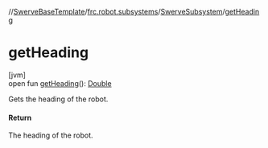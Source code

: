 //[SwerveBaseTemplate](../../../index.md)/[frc.robot.subsystems](../index.md)/[SwerveSubsystem](index.md)/[getHeading](get-heading.md)

# getHeading

[jvm]\
open fun [getHeading](get-heading.md)(): [Double](https://kotlinlang.org/api/latest/jvm/stdlib/kotlin/-double/index.html)

Gets the heading of the robot.

#### Return

The heading of the robot.

